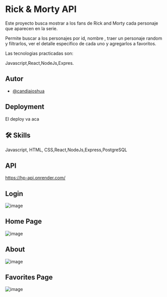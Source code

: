 # Rick & Morty API

Este proyecto busca mostrar a los fans de Rick and Morty cada personaje que aparecen en la serie.

Permite buscar a los personajes por id, nombre , traer un personaje random y filtrarlos, ver el detalle especifico de cada uno y agregarlos a favoritos.

Las tecnologias practicadas son:

Javascript,React,NodeJs,Expres.

## Autor

- [@candiajoshua](https://www.linkedin.com/in/joshua-candia-a1617723a/)

## Deployment

El deploy va aca

## 🛠 Skills

Javascript, HTML, CSS,React,NodeJs,Express,PostgreSQL

## API

https://hp-api.onrender.com/

## Login
![image](https://github.com/JoshuaCandia/RickMorty-app/assets/99448044/905dc33b-91fb-43ba-83c7-9c23b1f1d009)

## Home Page
![image](https://github.com/JoshuaCandia/RickMorty-app/assets/99448044/5399ba50-4795-4842-b8c1-c30b27bebb78)

## About
![image](https://github.com/JoshuaCandia/HarryPotterApi/assets/99448044/642fc2bc-904b-4915-8351-ed665306b9a3)

## Favorites Page
![image](https://github.com/JoshuaCandia/HarryPotterApi/assets/99448044/6aefe7c2-4c1a-4e14-8477-eca16498e9c9)

